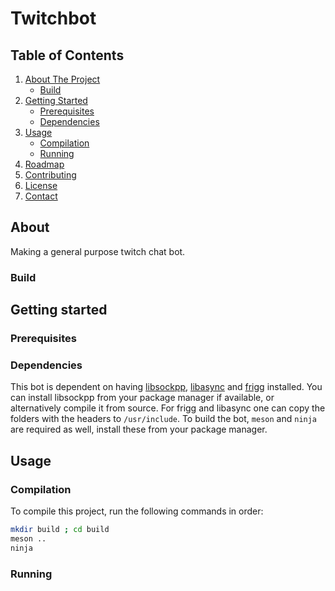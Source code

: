 # Twitchbot

<!-- TABLE OF CONTENTS -->
## Table of Contents

1. [About The Project](#About)
    - [Build](###Build)
2. [Getting Started](##Getting-started)
    - [Prerequisites](###Prerequisites)
    - [Dependencies](###Dependencies)
3. [Usage](##Usage)
    - [Compilation](###Compilation)
    - [Running](###Running)
4. [Roadmap](##Roadmap)
5. [Contributing](##Contributing)
6. [License](##License)
7. [Contact](##Contact)

## About

Making a general purpose twitch chat bot.

### Build

## Getting started

### Prerequisites

### Dependencies

This bot is dependent on having [libsockpp](https://github.com/fpagliughi/sockpp), [libasync](https://github.com/managarm/libasync) and [frigg](https://github.com/managarm/frigg) installed. You can install libsockpp from your package manager if available, or alternatively compile it from source. For frigg and libasync one can copy the folders with the headers to `/usr/include`. To build the bot, `meson` and `ninja` are required as well, install these from your package manager.

## Usage

### Compilation

To compile this project, run the following commands in order:

```bash
mkdir build ; cd build
meson ..
ninja
```

### Running

